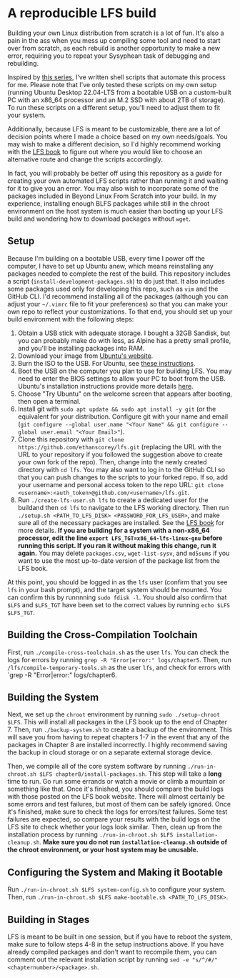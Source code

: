 # A reproducible LFS build
Building your own Linux distribution from scratch is a lot of fun. It's also a pain in the ass when you mess up compiling some tool and need to start over from scratch, as each rebuild is another opportunity to make a new error, requiring you to repeat your Sysyphean task of debugging and rebuilding.

Inspired by [this series](https://www.youtube.com/watch?v=IXA0GNTLf_Q), I've written shell scripts that automate this process for me. Please note that I've only tested these scripts on my own setup (running Ubuntu Desktop 22.04-LTS from a bootable USB on a custom-built PC with an x86\_64 processor and an M.2 SSD with about 2TB of storage). To run these scripts on a different setup, you'll need to adjust them to fit your system.

Additionally, because LFS is meant to be customizable, there are a lot of decision points where I made a choice based on my own needs/goals. You may wish to make a different decision, so I'd highly recommend working with the [LFS book](https://www.linuxfromscratch.org/lfs/view/stable/index.html) to figure out where you would like to choose an alternative route and change the scripts accordingly.

In fact, you will probably be better off using this repository as a _guide_ for creating your own automated LFS scripts rather than running it and waiting for it to give you an error. You may also wish to incorporate some of the packages included in Beyond Linux From Scratch into your build. In my experience, installing enough BLFS packages while still in the chroot environment on the host system is much easier than booting up your LFS build and wondering how to download packages without `wget`.

## Setup
Because I'm building on a bootable USB, every time I power off the computer, I have to set up Ubuntu anew, which means reinstalling any packages needed to complete the rest of the build. This repository includes a script (`install-development-packages.sh`) to do just that. It also includes some packages used only for developing this repo, such as `vim` and the GitHub CLI. I'd recommend installing all of the packages (although you can adjust your `~/.vimrc` file to fit your preferences) so that you can make your own repo to reflect your customizations. To that end, you should set up your build environment with the following steps:
  1. Obtain a USB stick with adequate storage. I bought a 32GB Sandisk, but you can probably make do with less, as Alpine has a pretty small profile, and you'll be installing packages into RAM.
  2. Download your image from [Ubuntu's website](https://ubuntu.com/download/desktop).
  3. Burn the ISO to the USB. For Ubuntu, see [these instructions](https://ubuntu.com/tutorials/install-ubuntu-desktop#3-create-a-bootable-usb-stick).
  4. Boot the USB on the computer you plan to use for building LFS. You may need to enter the BIOS settings to allow your PC to boot from the USB. Ubuntu's installation instructions provide more details [here](https://ubuntu.com/tutorials/install-ubuntu-desktop#4-boot-from-usb-flash-drive).
  5. Choose "Try Ubuntu" on the welcome screen that appears after booting, then open a terminal.
  6. Install git with `sudo apt update && sudo apt install -y git` (or the equivalent for your distribution. Configure git with your name and email (`git configure --global user.name "<Your Name" && git configure --global user.email "<Your Email>"`).
  7. Clone this repository with `git clone https://github.com/ethanscorey/lfs.git` (replacing the URL with the URL to your repository if you followed the suggestion above to create your own fork of the repo). Then, change into the newly created directory with `cd lfs`. You may also want to log in to the GitHub CLI so that you can push changes to the scripts to your forked repo. If so, add your username and personal access token to the repo URL: `git clone <username>:<auth_token>@github.com/<username>/lfs.git`.
  8. Run `./create-lfs-user.sh lfs` to create a dedicated user for the buildand then `cd lfs` to navigate to the LFS working directory. Then run `./setup.sh <PATH_TO_LFS_DISK> <PASSWORD_FOR_LFS_USER>`, and make sure all of the necessary packages are installed. See the [LFS book](https://www.linuxfromscratch.org/lfs/view/stable/chapter02/hostreqs.html) for more details. **If you are building for a system with a non-x86_64 processor, edit the line `export LFS_TGT=x86_64-lfs-linux-gnu` before running this script. If you ran it without making this change, run it again.** You may delete `packages.csv`, `wget-list-sysv`, and `md5sums` if you want to use the most up-to-date version of the package list from the LFS book.

At this point, you should be logged in as the `lfs` user (confirm that you see `lfs` in your bash prompt), and the target system should be mounted. You can confirm this by runnnning `sudo fdisk -l`. You should also confirm that `$LFS` and `$LFS_TGT` have been set to the correct values by running `echo $LFS $LFS_TGT`. 

## Building the Cross-Compilation Toolchain
First, run `./compile-cross-toolchain.sh` as the user `lfs`. You can check the logs for errors by running `grep -R "Error|error:" logs/chapter5`. Then, run `/lfs/compile-temporary-tools.sh` as the user `lfs`, and check for errors with `grep -R "Error|error:" logs/chapter6.

## Building the System
Next, we set up the `chroot` environment by running `sudo ./setup-chroot $LFS`. This will install all packages in the LFS book up to the end of Chapter 7. Then, run `./backup-system.sh` to create a backup of the environment. This will save you from having to repeat chapters 1-7 in the event that any of the packages in Chapter 8 are installed incorrectly. I highly recommend saving the backup in cloud storage or on a separate external storage device.

Then, we compile all of the core system software by running `./run-in-chroot.sh $LFS chapter8/install-packages.sh`. This step will take a **long** time to run. Go run some errands or watch a movie or climb a mountain or something like that. Once it's finished, you should compare the build logs with those posted on the LFS book website. There will almost certainly be some errors and test failures, but most of them can be safely ignored. Once it's finished, make sure to check the logs for errors/test failures. Some test failures are expected, so compare your results with the build logs on the LFS site to check whether your logs look similar. Then, clean up from the installation process by running `./run-in-chroot.sh $LFS installation-cleanup.sh`. **Make sure you do not run `installation-cleanup.sh` outside of the chroot environment, or your host system may be unusable.**

## Configuring the System and Making it Bootable
Run `./run-in-chroot.sh $LFS system-config.sh` to configure your system. Then, run `./run-in-chroot.sh $LFS make-bootable.sh <PATH_TO_LFS_DISK>`.

## Building in Stages
LFS is meant to be built in one session, but if you have to reboot the system, make sure to follow steps 4-8 in the setup instructions above. If you have already compiled packages and don't want to recompile them, you can comment out the relevant installation script by running `sed -e "s/^/#/" <chapternumber>/<package>.sh`.
